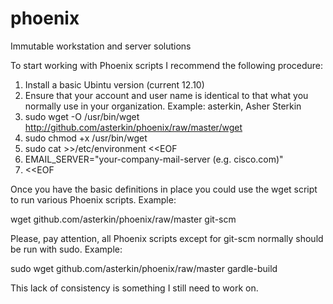 phoenix
=======

Immutable workstation and server solutions

To start working with Phoenix scripts I recommend the following procedure:

  1. Install a basic Ubintu version (current 12.10)
  2. Ensure that your account and user name is identical to that what you normally use in your organization. Example: asterkin, Asher Sterkin
  2. sudo wget -O /usr/bin/wget http://github.com/asterkin/phoenix/raw/master/wget
  3. sudo chmod +x /usr/bin/wget
  4. sudo cat >>/etc/environment <<EOF
  5. EMAIL_SERVER="your-company-mail-server (e.g. cisco.com)"
  6. <<EOF

Once you have the basic definitions in place you could use the wget script to run various Phoenix scripts. Example:

wget github.com/asterkin/phoenix/raw/master git-scm

Please, pay attention, all Phoenix scripts except for git-scm normally should be run with sudo. Example:

sudo wget github.com/asterkin/phoenix/raw/master gardle-build

This lack of consistency is something I still need to work on.


  

 
  


